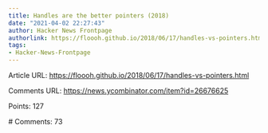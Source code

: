 ```yaml
---
title: Handles are the better pointers (2018)
date: "2021-04-02 22:27:43"
author: Hacker News Frontpage
authorlink: https://floooh.github.io/2018/06/17/handles-vs-pointers.html
tags:
- Hacker-News-Frontpage
---
```


<p>Article URL: <a href="https://floooh.github.io/2018/06/17/handles-vs-pointers.html">https://floooh.github.io/2018/06/17/handles-vs-pointers.html</a></p>
<p>Comments URL: <a href="https://news.ycombinator.com/item?id=26676625">https://news.ycombinator.com/item?id=26676625</a></p>
<p>Points: 127</p>
<p># Comments: 73</p>
